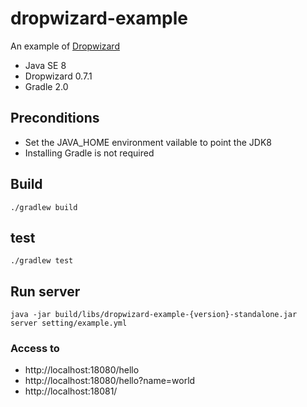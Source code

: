 dropwizard-example
==================

An example of [Dropwizard](https://dropwizard.github.io/dropwizard/)

- Java SE 8
- Dropwizard 0.7.1
- Gradle 2.0

## Preconditions

- Set the JAVA_HOME environment vailable to point the JDK8
- Installing Gradle is not required

## Build

```
./gradlew build
```

## test

```
./gradlew test
```

## Run server

```
java -jar build/libs/dropwizard-example-{version}-standalone.jar server setting/example.yml
```

### Access to

- http://localhost:18080/hello
- http://localhost:18080/hello?name=world
- http://localhost:18081/
